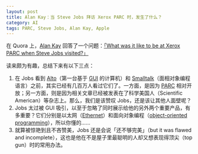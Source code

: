 ```yaml
---
layout: post
title: Alan Kay：当 Steve Jobs 拜访 Xerox PARC 时，发生了什么？
category: AI
tags: PARC, Steve Jobs, Alan Kay, Apple
---
```


在 Quora 上，[Alan Kay](https://en.wikipedia.org/wiki/Alan_Kay) 回答了一个问题：[「What was it like to be at Xerox PARC when Steve Jobs visited?」](https://www.quora.com/What-was-it-like-to-be-at-Xerox-PARC-when-Steve-Jobs-visited)

读来颇为有趣，总结下来有以下三点：

1. 在 Jobs 看到 [Alto](https://en.wikipedia.org/wiki/Xerox_Alto)（第一台基于 [GUI](https://en.wikipedia.org/wiki/Graphical_user_interface) 的计算机）和 [Smalltalk](https://en.wikipedia.org/wiki/Smalltalk)（面相对象编程语言）之前，其实已经有几百万人看过它们了。一方面，是因为 [PARC](https://en.wikipedia.org/wiki/PARC_(company)) 相对开放；另一方面，则是因为相关文章已经被发表在了科学美国人（Scientific American）等杂志上。那么，我们是该赞叹 Jobs，还是该让其他人面壁呢？
2. Jobs 太过被 GUI 吸引，以至于忽略了同时展示给他的另外两个重要产品，有多重要？它们分别是以太网（[Ethernet](https://en.wikipedia.org/wiki/Ethernet)）和面向对象编程（[object-oriented programming](https://en.wikipedia.org/wiki/Object-oriented_programming)），所以你懂的……
3. 就算被惊艳到且不吝赞美，Jobs 还是会说「还不够完美」（but it was flawed and incomplete），这也是他在不是屋子里最聪明的人却又想表现得顶尖（top gun）时的常用办法。

